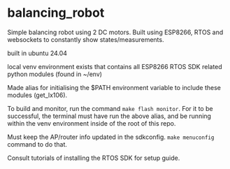 # balancing_robot
Simple balancing robot using 2 DC motors. Built using ESP8266, RTOS and websockets to constantly show states/measurements.

built in ubuntu 24.04

local venv environment exists that contains all ESP8266 RTOS SDK related python modules (found in ~/env)

Made alias for initialising the $PATH environment variable to include these modules (get_lx106).

To build and monitor, run the command `make flash monitor`. For it to be successful, the terminal must have run the above alias, and be running within the venv environment inside of the root of this repo.

Must keep the AP/router info updated in the sdkconfig. `make menuconfig` command to do that.

Consult tutorials of installing the RTOS SDK for setup guide.
